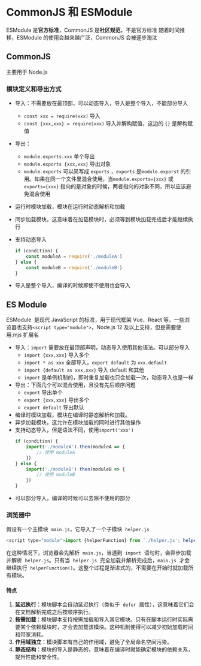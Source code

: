 # CommonJS 和 ESModule

ESModule 是**官方标准**，CommonJS 是**社区规范**，不是官方标准
随着时间推移，ESModule 的使用会越来越广泛，CommonJS 会被逐步淘汰

## CommonJS

主要用于 Node.js

### 模块定义和导出方式

-   导入：不需要放在最顶部，可以动态导入，导入是整个导入，不能部分导入
    -   `const xxx = require(xxx)` 导入
    -   `const {xxx,xxx} = require(xxx)` 导入并解构赋值，这边的 `{}` 是解构赋值
-   导出：
    -   `module.exports.xxx` 单个导出
    -   `module.exports {xxx,xxx}` 导出对象
    -   `module.exports` 可以简写成 `exports` ，`exports` 是`module.exporst` 的引用。如果在同一个文件里混合使用，当`module.exports={xxx}` 或 `exports={xxx}` 指向的是对象的时候，两者指向的对象不同，所以应该避免混合使用
-   运行时模块加载，模块在运行时动态解析和加载
-   同步加载模块，这意味着在加载模块时，必须等到模块加载完成后才能继续执行
-   支持动态导入

    ```js
    if (condition) {
        const moduleA = require('./moduleA')
    } else {
        const moduleB = require('./moduleB')
    }
    ```

-   导入是整个导入，编译的时候即使不使用也会导入

## ES Module

ESModule  是现代 JavaScript 的标准，用于现代框架 Vue、React 等，一些浏览器也支持`<script type="module">`，Node.js 12 及以上支持，但是需要使用.mjs 扩展名

-   导入：`import` 需要放在最顶部声明，动态导入使用其他语法。可以部分导入
    -   `import {xxx,xxx}` 导入多个
    -   `import * as xxx` 全部导入，`export default` 为 `xxx.default`
    -   `import {default as xxx,xxx}` 导入 default 和其他
    -   `import` 是单例机制的，即时重复加载也只会加载一次，动态导入也是一样
-   导出：下面几个可以混合使用，且没有先后顺序问题
    -   `export` 导出单个
    -   `export {xxx,xxx}` 导出多个
    -   `export default` 导出默认
-   编译时模块加载，模块在编译时静态解析和加载。
-   异步加载模块，这允许在模块加载的同时进行其他操作
-   支持动态导入，但是语法不同，使用`import('xxx')`
    ```js
    if (condition) {
        import('./moduleA').then(moduleA => {
            // 使用 moduleA
        })
    } else {
        import('./moduleB').then(moduleB => {
            // 使用 moduleB
        })
    }
    ```
-   可以部分导入，编译的时候可以去除不使用的部分

### 浏览器中

假设有一个主模块  `main.js`，它导入了一个子模块  `helper.js`

```js
<script type="module">import {helperFunction} from './helper.js'; helperFunction();</script>
```

在这种情况下，浏览器会先解析  `main.js`，当遇到  `import`  语句时，会异步加载并解析  `helper.js`。只有当  `helper.js`  完全加载并解析完成后，`main.js`  才会继续执行  `helperFunction()`。这整个过程是渐进式的，不需要在开始时就加载所有模块。

#### 特点

1. **延迟执行**：模块脚本会自动延迟执行（类似于  `defer`  属性），这意味着它们会在文档解析完成之后按顺序执行。
2. **按需加载**：模块脚本支持按需加载和导入其它模块。只有在脚本运行时实际需要某个依赖模块时，才会去加载该模块。这种机制使得可以减少初始加载时间和带宽消耗。
3. **作用域独立**：模块脚本有自己的作用域，避免了全局命名空间污染。
4. **静态结构**：模块的导入是静态的，意味着在编译时就能确定模块的依赖关系，提升性能和安全性。

